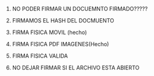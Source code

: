 1. NO PODER FIRMAR UN DOCUEMNTO FIRMADO?????

2. FIRMAMOS EL HASH DEL DOCMUENTO



1. FIRMA FISICA MOVIL (hecho)

2. FIRMA FISICA PDF IMAGENES(Hecho)

3. FIRMA FISICA VALIDA

4. NO DEJAR FIRMAR SI EL ARCHIVO ESTA ABIERTO